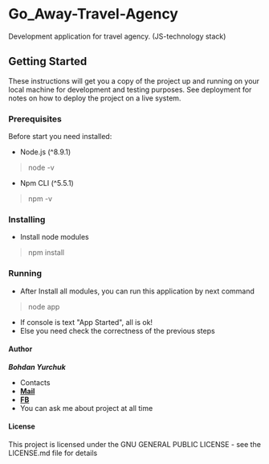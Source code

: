 # Go_Away-Travel-Agency
Development application for travel agency. (JS-technology stack)

## Getting Started
These instructions will get you a copy of the project up and running
on your local machine for development and testing purposes. See
deployment for notes on how to deploy the project on a live system.

### Prerequisites
Before start you need installed:
- Node.js (^8.9.1)
>node -v
- Npm CLI (^5.5.1)
>npm -v

### Installing
- Install node modules
>npm install

### Running
- After Install all modules, you can run this application
by next command
>node app
- If console is text "App Started", all is ok!
- Else you need check the correctness of the previous steps

#### Author
***Bohdan Yurchuk***
* Contacts
* ****[Mail](mailto:yurchuck.dev@gmail.com)****
* ****[FB](https://www.facebook.com/profile.php?id=100008410683155)****
* You can ask me about project at all time

#### License
This project is licensed under the GNU GENERAL PUBLIC LICENSE -
see the LICENSE.md file for details